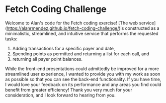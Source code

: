 # Fetch Coding Challenge #

Welcome to Alan's code for the Fetch coding exercise! [The web service] (https://alanrmendez.github.io/fetch-coding-challenge/)is constructed as a minimalistic, streamlined, and intuitive service that performs the requested tasks: 
1. Adding transactions for a specific payer and date, 
2. Spending points as permitted and returning a list for each call, and 
3. returning all payer point balances. 

While the front-end presentations could admittedly be improved for a more streamlined user experience, I wanted to provide you with my work as soon as possible so that you can see the back-end functionality. If you have time, I would love your feedback on its performance and any areas you find could benefit from greater efficiency! Thank you very much for your consideration, and I look forward to hearing from you.
